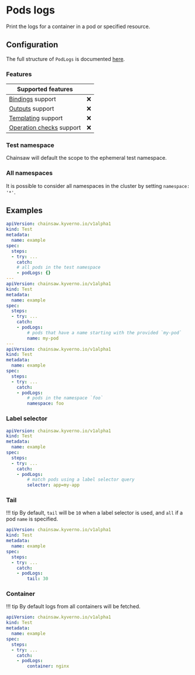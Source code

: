 # Pods logs

Print the logs for a container in a pod or specified resource.

## Configuration

The full structure of `PodLogs` is documented [here](../../reference/apis/chainsaw.v1alpha1.md#chainsaw-kyverno-io-v1alpha1-PodLogs).

### Features

| Supported features                                    |                    |
|-------------------------------------------------------|:------------------:|
| [Bindings](../../general/bindings.md) support         | :x:                |
| [Outputs](../../general/outputs.md) support           | :x:                |
| [Templating](../../general/templating.md) support     | :x:                |
| [Operation checks](../../general/checks.md) support   | :x:                |

### Test namespace

Chainsaw will default the scope to the ephemeral test namespace.

### All namespaces

It is possible to consider all namespaces in the cluster by setting `namespace: '*'`.

## Examples

```yaml
apiVersion: chainsaw.kyverno.io/v1alpha1
kind: Test
metadata:
  name: example
spec:
  steps:
  - try: ...
    catch:
    # all pods in the test namespace
    - podLogs: {}
---
apiVersion: chainsaw.kyverno.io/v1alpha1
kind: Test
metadata:
  name: example
spec:
  steps:
  - try: ...
    catch:
    - podLogs:
        # pods that have a name starting with the provided `my-pod`
        name: my-pod
---
apiVersion: chainsaw.kyverno.io/v1alpha1
kind: Test
metadata:
  name: example
spec:
  steps:
  - try: ...
    catch:
    - podLogs:
        # pods in the namespace `foo`
        namespace: foo
```

### Label selector

```yaml
apiVersion: chainsaw.kyverno.io/v1alpha1
kind: Test
metadata:
  name: example
spec:
  steps:
  - try: ...
    catch:
    - podLogs:
        # match pods using a label selector query
        selector: app=my-app
```

### Tail

!!! tip
    By default, `tail` will be `10` when a label selector is used, and `all` if a pod `name` is specified.

```yaml
apiVersion: chainsaw.kyverno.io/v1alpha1
kind: Test
metadata:
  name: example
spec:
  steps:
  - try: ...
    catch:
    - podLogs:
        tail: 30
```

### Container

!!! tip
    By default logs from all containers will be fetched.

```yaml
apiVersion: chainsaw.kyverno.io/v1alpha1
kind: Test
metadata:
  name: example
spec:
  steps:
  - try: ...
    catch:
    - podLogs:
        container: nginx
```
